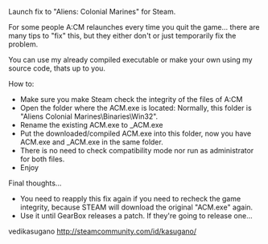 Launch fix to "Aliens: Colonial Marines" for Steam.

For some people A:CM relaunches every time you quit the game... there are many tips to "fix" this, but they either don't or just temporarily fix the problem. 

You can use my already compiled executable or make your own using my source code, thats up to you.

How to:

* Make sure you make Steam check the integrity of the files of A:CM
* Open the folder where the ACM.exe is located: Normally, this folder is "Aliens Colonial Marines\Binaries\Win32".
* Rename the existing ACM.exe to _ACM.exe
* Put the downloaded/compiled ACM.exe into this folder, now you have ACM.exe and _ACM.exe in the same folder.
* There is no need to check compatibility mode nor run as administrator for both files.
* Enjoy


Final thoughts...

* You need to reapply this fix again if you need to recheck the game integrity, because STEAM will download the original "ACM.exe" again.
* Use it until GearBox releases a patch. If they're going to release one...

vedikasugano
http://steamcommunity.com/id/kasugano/
